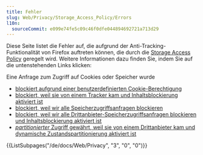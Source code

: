 ```yaml
---
title: Fehler
slug: Web/Privacy/Storage_Access_Policy/Errors
l10n:
  sourceCommit: e099e74fe5c09c46f0dfe044894692721a713d29
---
```


Diese Seite listet die Fehler auf, die aufgrund der Anti-Tracking-Funktionalität von Firefox auftreten können, die durch die [Storage Access Policy](/de/docs/Web/Privacy/Storage_Access_Policy) geregelt wird. Weitere Informationen dazu finden Sie, indem Sie auf die untenstehenden Links klicken:

Eine Anfrage zum Zugriff auf Cookies oder Speicher wurde

- [blockiert aufgrund einer benutzerdefinierten Cookie-Berechtigung](/de/docs/Web/Privacy/Storage_Access_Policy/Errors/CookieBlockedByPermission)
- [blockiert, weil sie von einem Tracker kam und Inhaltsblockierung aktiviert ist](/de/docs/Web/Privacy/Storage_Access_Policy/Errors/CookieBlockedTracker)
- [blockiert, weil wir alle Speicherzugriffsanfragen blockieren](/de/docs/Web/Privacy/Storage_Access_Policy/Errors/CookieBlockedAll)
- [blockiert, weil wir alle Drittanbieter-Speicherzugriffsanfragen blockieren und Inhaltsblockierung aktiviert ist](/de/docs/Web/Privacy/Storage_Access_Policy/Errors/CookieBlockedForeign)
- [_partitionierter_ Zugriff gewährt, weil sie von einem Drittanbieter kam und dynamische Zustandspartitionierung aktiviert ist](/de/docs/Web/Privacy/Storage_Access_Policy/Errors/CookiePartitionedForeign)

<section id="Quick_links">
{{ListSubpages("/de/docs/Web/Privacy", "3", "0", "0")}}
</section>
